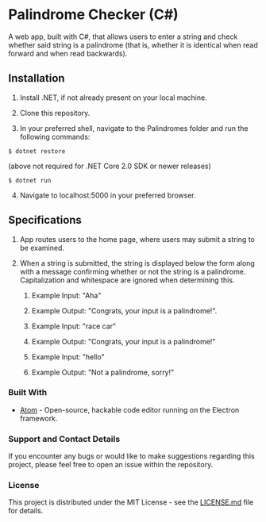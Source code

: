 # Palindrome Checker (C#)

A web app, built with C#, that allows users to enter a string and check whether said string is a palindrome (that is, whether it is identical when read forward and when read backwards).

## Installation

1. Install .NET, if not already present on your local machine.

2. Clone this repository.

3. In your preferred shell, navigate to the Palindromes folder and run the following commands:

 ```
 $ dotnet restore
 ```
(above not required for .NET Core 2.0 SDK or newer releases)

 ```
 $ dotnet run
 ```

4. Navigate to localhost:5000 in your preferred browser.

## Specifications

1. App routes users to the home page, where users may submit a string to be examined.

2. When a string is submitted, the string is displayed below the form along with a message confirming whether or not the string is a palindrome. Capitalization and whitespace are ignored when determining this.
    1. Example Input: "Aha"
    2. Example Output: "Congrats, your input is a palindrome!".

    3. Example Input: "race car"
    4. Example Output: "Congrats, your input is a palindrome!"

    5. Example Input: "hello"
    6. Example Output: "Not a palindrome, sorry!"


### Built With

* [Atom](https://atom.io/) - Open-source, hackable code editor running on the Electron framework.

### Support and Contact Details
If you encounter any bugs or would like to make suggestions regarding this project, please feel free to open an issue within the repository.

### License

This project is distributed under the MIT License - see the [LICENSE.md](LICENSE.md) file for details.
